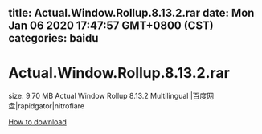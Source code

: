 
title: Actual.Window.Rollup.8.13.2.rar
date: Mon Jan 06 2020 17:47:57 GMT+0800 (CST)    
categories: baidu
---

# Actual.Window.Rollup.8.13.2.rar
size: 9.70 MB
 Actual Window Rollup 8.13.2 Multilingual |百度网盘|rapidgator|nitroflare
 

[How to download](https://bpcam.bemobtrk.com/go/2ceec3aa-1ca2-46d6-b9ff-aaa5c184517c?jno=3054)